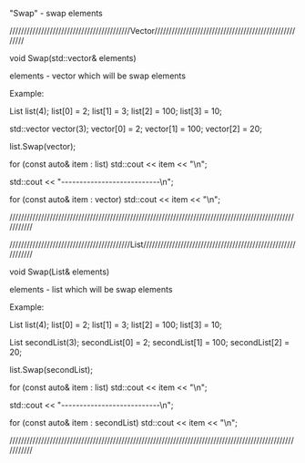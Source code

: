 "Swap" - swap elements

//////////////////////////////////////////Vector//////////////////////////////////////////////////////

void Swap(std::vector<T>& elements)

elements - vector which will be swap elements

Example:

List<int> list(4);
list[0] = 2;
list[1] = 3;
list[2] = 100;
list[3] = 10;

std::vector<int> vector(3);
vector[0] = 2;
vector[1] = 100;
vector[2] = 20;

list.Swap(vector);

for (const auto& item : list)
	std::cout << item << "\n";

std::cout << "---------------------------\n";

for (const auto& item : vector)
	std::cout << item << "\n";

///////////////////////////////////////////////////////////////////////////////////////////////////////////

//////////////////////////////////////////List/////////////////////////////////////////////////////////////

void Swap(List<T>& elements)

elements - list which will be swap elements

Example:

List<int> list(4);
list[0] = 2;
list[1] = 3;
list[2] = 100;
list[3] = 10;

List<int> secondList(3);
secondList[0] = 2;
secondList[1] = 100;
secondList[2] = 20;

list.Swap(secondList);

for (const auto& item : list)
	std::cout << item << "\n";

std::cout << "---------------------------\n";

for (const auto& item : secondList)
	std::cout << item << "\n";

///////////////////////////////////////////////////////////////////////////////////////////////////////////